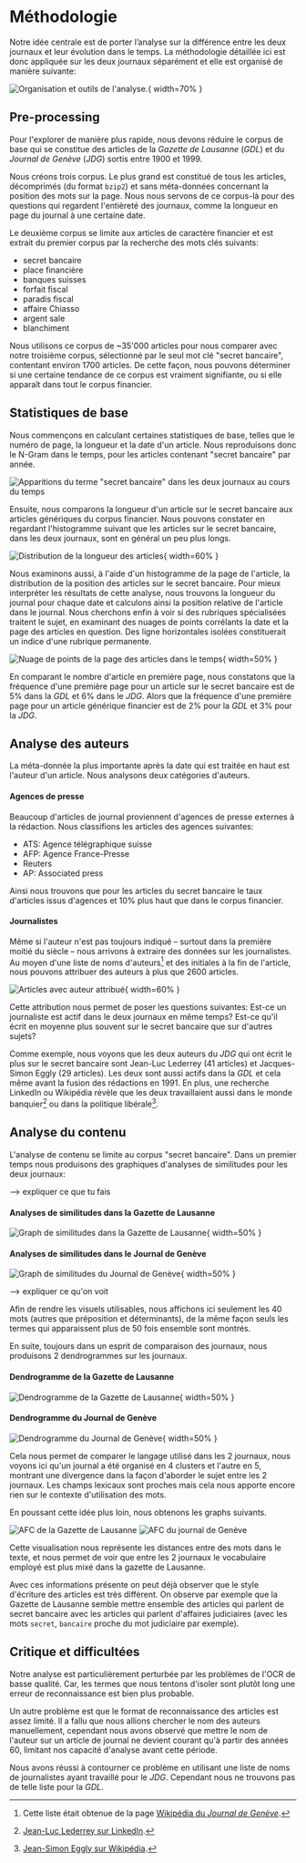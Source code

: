# Méthodologie

Notre idée centrale est de porter l’analyse sur la différence entre les deux
journaux et leur évolution dans le temps. La méthodologie détaillée ici est donc
appliquée sur les deux journaux séparément et elle est organisé de manière
suivante:

![Organisation et outils de l'analyse.](methods.png){ width=70% }

## Pre-processing

Pour l'explorer de manière plus rapide, nous devons réduire le corpus de base
qui se constitue des articles de la _Gazette de Lausanne_ (_GDL_) et du _Journal
de Genève_ (_JDG_) sortis entre 1900 et 1999.  

Nous créons trois corpus. Le plus grand est constitué de tous les articles,
décomprimés (du format `bzip2`) et sans méta-données concernant la position des
mots sur la page. Nous nous servons de ce corpus-là pour des questions qui
regardent l'entièreté des journaux, comme la longueur en page du journal à une
certaine date.

Le deuxième corpus se limite aux articles de caractère financier
et est extrait du premier corpus par la recherche des mots clés suivants:

- secret bancaire
- place financière
- banques suisses
- forfait fiscal
- paradis fiscal
- affaire Chiasso
- argent sale
- blanchiment

Nous utilisons ce corpus de ~35'000 articles pour nous comparer avec notre
troisième corpus, sélectionné par le seul mot clé "secret bancaire", contentant
environ 1700 articles. De cette façon, nous pouvons déterminer si une certaine
tendance de ce corpus est vraiment signifiante, ou si elle apparaît dans tout le
corpus financier.

## Statistiques de base

Nous commençons en calculant certaines statistiques de base, telles que le
numéro de page, la longueur et la date d'un article.  Nous reproduisons donc le
N-Gram dans le temps, pour les articles contenant "secret bancaire" par année.

![Apparitions du terme "secret bancaire" dans les deux journaux au cours du temps](ngram_ts.png)

Ensuite, nous comparons la longueur d'un article sur le secret bancaire aux
articles génériques du corpus financier. Nous pouvons constater en regardant
l'histogramme suivant que les articles sur le secret bancaire, dans les deux
journaux, sont en général un peu plus longs.

![Distribution de la longueur des articles](article_lengths.png){ width=60% }

Nous examinons aussi, à l'aide d'un histogramme de la page de l'article, la
distribution de la position des articles sur le secret bancaire. Pour mieux
interpréter les résultats de cette analyse, nous trouvons la longueur du journal
pour chaque date et calculons ainsi la position relative de l'article dans le
journal. Nous cherchons enfin à voir si des rubriques spécialisées traitent le
sujet, en examinant des nuages de points corrélants la date et la page des
articles en question. Des ligne horizontales isolées constituerait un indice
d'une rubrique permanente.

![Nuage de points de la page des articles dans le temps](scatter.png){ width=50% }

En comparant le nombre d'article en première page, nous constatons que la
fréquence d'une première page pour un article sur le secret bancaire est de 5%
dans la _GDL_ et 6% dans le _JDG_. Alors que la fréquence d'une première page
pour un article générique financier est de 2% pour la _GDL_ et 3% pour la _JDG_.

## Analyse des auteurs

La méta-donnée la plus importante après la date qui est traitée en haut est
l'auteur d'un article. Nous analysons deux catégories d'auteurs.

#### Agences de presse

Beaucoup d'articles de journal proviennent d'agences de presse externes à la
rédaction. Nous classifions les articles des agences suivantes:

- ATS: Agence télégraphique suisse
- AFP: Agence France-Presse
- Reuters
- AP: Associated press

Ainsi nous trouvons que pour les articles du secret bancaire le taux d'articles
issus d'agences et 10\% plus haut que dans le corpus financier.

#### Journalistes

Même si l'auteur n'est pas toujours indiqué – surtout dans la première moitié du
siècle – nous arrivons à extraire des données sur les journalistes. Au moyen
d'une liste de noms d'auteurs[^2] et des initiales à la fin de l'article, nous
pouvons attribuer des auteurs à plus que 2600 articles.

![Articles avec auteur attribué](author_attributed.png){ width=60% }

Cette attribution nous permet de poser les questions suivantes: Est-ce un
journaliste est actif dans le deux journaux en même temps? Est-ce qu'il écrit en
moyenne plus souvent sur le secret bancaire que sur d'autres sujets?

Comme exemple, nous voyons que les deux auteurs du _JDG_ qui ont écrit le plus
sur le secret bancaire sont Jean-Luc Lederrey (41 articles) et Jacques-Simon
Eggly (29 articles). Les deux sont aussi  actifs dans la _GDL_ et cela même
avant la fusion des rédactions en 1991. En plus, une recherche LinkedIn ou
Wikipédia révèle que les deux travaillaient aussi dans le monde banquier[^3] ou
dans la politique libérale[^4].

[^2]: Cette liste était obtenue de la page [Wikipédia du _Journal de
Genève_](https://fr.wikipedia.org/wiki/Journal_de_Gen%C3%A8ve).

[^3]: [Jean-Luc Lederrey sur
LinkedIn](https://ch.linkedin.com/in/lederrey-jean-luc-1456b717).

[^4]: [Jean-Simon Eggly sur
Wikipédia](https://fr.wikipedia.org/wiki/Jacques-Simon_Eggly).


## Analyse du contenu

L'analyse de contenu se limite au corpus "secret bancaire". Dans un premier
temps nous produisons des graphiques d'analyses de similitudes pour les deux
journaux:

--> expliquer ce que tu fais

#### Analyses de similitudes dans la Gazette de Lausanne
![Graph de similitudes dans la Gazette de Lausanne](similitudeGdL.png){ width=50% }

#### Analyses de similitudes dans le Journal de Genève
![Graph de similitudes du Journal de Genève](similitudeJdG.png){ width=50% }

--> expliquer ce qu'on voit

Afin de rendre les visuels utilisables, nous affichons ici seulement les 40 mots
(autres que préposition et déterminants), de la même façon seuls les termes
qui apparaissent plus de 50 fois ensemble sont montrés.

En suite, toujours dans un esprit de comparaison des journaux, nous produisons 2 dendrogrammes sur les journaux.

#### Dendrogramme de la Gazette de Lausanne
![Dendrogramme de la Gazette de Lausanne](DandeogramGdL.PNG){ width=50% }

#### Dendrogramme du Journal de Genève
![Dendrogramme du Journal de Genève](DandeogramJdG.PNG){ width=50% }

Cela nous permet de comparer le langage utilisé dans les 2 journaux, 
nous voyons ici qu'un journal a été organisé en 4 clusters et l'autre 
en 5, montrant une divergence dans la façon d'aborder le sujet entre
les 2 journaux. Les champs lexicaux sont proches mais cela nous apporte
encore rien sur le contexte d'utilisation des mots.

En poussant cette idée plus loin, nous obtenons les graphs suivants.

![AFC de la Gazette de Lausanne](AFC2DL_GDL)
![AFC du journal de Genève](AFC2DL_JDG.png)

Cette visualisation nous représente les distances entre des mots dans le 
texte, et nous permet de voir que entre les 2 journaux le vocabulaire 
employé est plus mixé dans la gazette de Lausanne.

Avec ces informations présente on peut déjà observer que le style d'écriture des articles
est très différent.
On observe par exemple que la Gazette de Lausanne semble mettre ensemble des articles qui parlent de secret bancaire avec les articles qui parlent d'affaires judiciaires (avec les mots `secret`, `bancaire` proche du mot judiciaire par exemple).

## Critique et difficultées

Notre analyse est particulièrement perturbée par les problèmes de l'OCR de basse
qualité. Car, les termes que nous tentons d'isoler sont plutôt long une erreur
de reconnaissance est bien plus probable.

Un autre problème est que le format de reconnaissance des articles est assez
limité. Il a fallu que nous allions chercher le nom des auteurs manuellement,
cependant nous avons observé que mettre le nom de l'auteur sur un article de
journal ne devient courant qu'à partir des années 60, limitant nos capacité
d'analyse avant cette période.

Nous avons réussi à contourner ce problème en utilisant une liste de noms de
journalistes ayant travaillé pour le _JDG_. Cependant nous ne trouvons pas de
telle liste pour la _GDL_.
